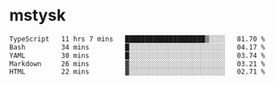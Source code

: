 # mstysk

<!--START_SECTION:waka-->

```txt
TypeScript   11 hrs 7 mins   ████████████████████▒░░░░   81.70 %
Bash         34 mins         █░░░░░░░░░░░░░░░░░░░░░░░░   04.17 %
YAML         30 mins         █░░░░░░░░░░░░░░░░░░░░░░░░   03.74 %
Markdown     26 mins         ▓░░░░░░░░░░░░░░░░░░░░░░░░   03.21 %
HTML         22 mins         ▓░░░░░░░░░░░░░░░░░░░░░░░░   02.71 %
```

<!--END_SECTION:waka-->
